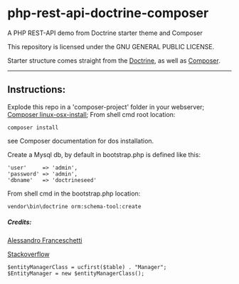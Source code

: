 # php-rest-api-doctrine-composer
A PHP REST-API demo from Doctrine starter theme and Composer

This repository is licensed under the GNU GENERAL PUBLIC LICENSE.

Starter structure comes straight from the [Doctrine](https://doctrine-orm.readthedocs.io/en/latest/tutorials/getting-started.html), as well as [Composer](https://getcomposer.org/doc/00-intro.md).

***

## Instructions:
Explode this repo in a 'composer-project' folder in your webserver;
[Composer linux-osx-install](https://getcomposer.org/doc/00-intro.md#installation-linux-unix-osx);
From shell cmd root location:
```
composer install
```
see Composer documentation for dos installation.

Create a Mysql db, by default in bootstrap.php is defined like this:
```
'user'     => 'admin',
'password' => 'admin',
'dbname'   => 'doctrineseed'
```

From shell cmd in the bootstrap.php location:
```
vendor\bin\doctrine orm:schema-tool:create
```
##### Credits:
[Alessandro Franceschetti](https://github.com/afranceschetti/)

[Stackoverflow](http://stackoverflow.com/questions/4578335/creating-php-class-instance-with-a-string)
```
$entityManagerClass = ucfirst($table) . "Manager";
$EntityManager = new $entityManagerClass();
```